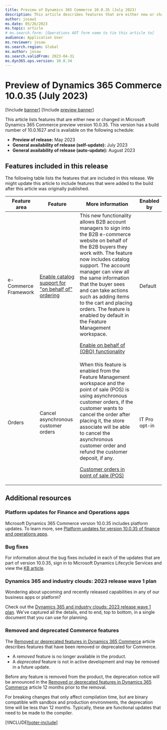 ```yaml
---
title: Preview of Dynamics 365 Commerce 10.0.35 (July 2023)
description: This article describes features that are either new or changed in Microsoft Dynamics 365 Commerce 10.0.35. 
author: josaw1
ms.date: 05/26/2023
ms.topic: article
# ms.search.form: [Operations AOT form name to tie this article to]
audience: Application User
ms.reviewer: josaw
ms.search.region: Global
ms.author: josaw
ms.search.validFrom: 2023-04-31
ms.dyn365.ops.version: 10.0.34
---
```


# Preview of Dynamics 365 Commerce 10.0.35 (July 2023)

[!include [banner](../includes/banner.md)]
[!include [preview banner](../includes/preview-banner.md)]

This article lists features that are either new or changed in Microsoft Dynamics 365 Commerce preview version 10.0.35. This version has a build number of 10.0.1627 and is available on the following schedule:

- **Preview of release:** May 2023
- **General availability of release (self-update):** July 2023
- **General availability of release (auto-update):** August 2023

## Features included in this release

The following table lists the features that are included in this release. We might update this article to include features that were added to the build after this article was originally published.

| Feature area | Feature | More information | Enabled by |
|---|---|---|---|
|e-Commerce Framework | [Enable catalog support for "on behalf of" ordering](/dynamics365/release-plan/2023wave1/commerce/dynamics365-commerce/order-behalf-b2b-buyer) | This new functionality allows B2B account managers to sign into the B2B e-commerce website on behalf of the B2B buyers they work with. The feature now includes catalog support. The account manager can view all the same information that the buyer sees and can take actions such as adding items to the cart and placing orders. The feature is enabled by default in the Feature Management workspace.<p>[Enable on behalf of (OBO) functionality](../on-behalf-of.md) | Default |
| Orders | Cancel asynchronous customer orders | When this feature is enabled from the Feature Management workspace and the point of sale (POS) is using asynchronous customer orders, if the customer wants to cancel the order after placing it, the store associate will be able to cancel the asynchronous customer order and refund the customer deposit, if any.<p>[Customer orders in point of sale (POS)](../customer-orders-overview.md#enable-customer-orders-to-be-created-in-asynchronous-mode) | IT Pro opt-in |



## Additional resources

### Platform updates for Finance and Operations apps

Microsoft Dynamics 365 Commerce version 10.0.35 includes platform updates. To learn more, see [Platform updates for version 10.0.35 of finance and operations apps](../../fin-ops-core/dev-itpro/get-started/whats-new-platform-updates-10-0-35.md). 
  

### Bug fixes

For information about the bug fixes included in each of the updates that are part of version 10.0.35, sign in to Microsoft Dynamics Lifecycle Services and view the [KB article](https://fix.lcs.dynamics.com/Issue/Details?bugId=X).

### Dynamics 365 and industry clouds: 2023 release wave 1 plan

Wondering about upcoming and recently released capabilities in any of our business apps or platform?

Check out the [Dynamics 365 and industry clouds: 2023 release wave 1 plan](/dynamics365/release-plan/2023wave1/). We've captured all the details, end to end, top to bottom, in a single document that you can use for planning.

### Removed and deprecated Commerce features

The [Removed or deprecated features in Dynamics 365 Commerce](removed-deprecated-features-commerce.md) article describes features that have been removed or deprecated for Commerce.

- A *removed* feature is no longer available in the product.
- A *deprecated* feature is not in active development and may be removed in a future update.

Before any feature is removed from the product, the deprecation notice will be announced in the [Removed or deprecated features in Dynamics 365 Commerce](removed-deprecated-features-commerce.md) article 12 months prior to the removal.


For breaking changes that only affect compilation time, but are binary compatible with sandbox and production environments, the deprecation time will be less than 12 months. Typically, these are functional updates that need to be made to the compiler.

[!INCLUDE[footer-include](../../includes/footer-banner.md)]
